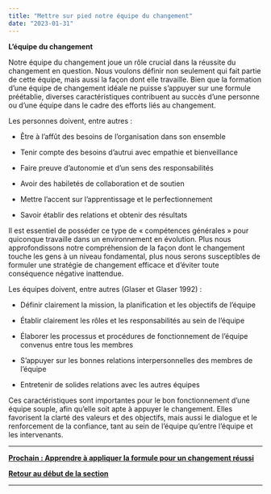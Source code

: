 ```yaml
---
title: "Mettre sur pied notre équipe du changement"
date: "2023-01-31"
---
```


**L’équipe du changement**

Notre équipe du changement joue un rôle crucial dans la réussite du changement en question. Nous voulons définir non seulement qui fait partie de cette équipe, mais aussi la façon dont elle travaille. Bien que la formation d’une équipe de changement idéale ne puisse s’appuyer sur une formule préétablie, diverses caractéristiques contribuent au succès d’une personne ou d’une équipe dans le cadre des efforts liés au changement.

Les personnes doivent, entre autres :

- Être à l’affût des besoins de l’organisation dans son ensemble

- Tenir compte des besoins d’autrui avec empathie et bienveillance

- Faire preuve d’autonomie et d’un sens des responsabilités

- Avoir des habiletés de collaboration et de soutien

- Mettre l’accent sur l’apprentissage et le perfectionnement

- Savoir établir des relations et obtenir des résultats

Il est essentiel de posséder ce type de « compétences générales » pour quiconque travaille dans un environnement en évolution. Plus nous approfondissons notre compréhension de la façon dont le changement touche les gens à un niveau fondamental, plus nous serons susceptibles de formuler une stratégie de changement efficace et d’éviter toute conséquence négative inattendue.

Les équipes doivent, entre autres (Glaser et Glaser 1992) :

- Définir clairement la mission, la planification et les objectifs de l’équipe

- Établir clairement les rôles et les responsabilités au sein de l’équipe

- Élaborer les processus et procédures de fonctionnement de l’équipe convenus entre tous les membres

- S’appuyer sur les bonnes relations interpersonnelles des membres de l’équipe

- Entretenir de solides relations avec les autres équipes

Ces caractéristiques sont importantes pour le bon fonctionnement d’une équipe souple, afin qu’elle soit apte à appuyer le changement. Elles favorisent la clarté des valeurs et des objectifs, mais aussi le dialogue et le renforcement de la confiance, tant au sein de l’équipe qu’entre l’équipe et les intervenants.

* * *

[******Prochain : Apprendre à appliquer la formule pour un changement réussi******](https://articles.alpha.canada.ca/framework-for-leading-change/fr/la-formule-pour-un-changement-reussi/)

[**Retour au début de la section**](https://articles.alpha.canada.ca/framework-for-leading-change/fr/jeter-les-bases-dun-changement-reussi/)

* * *
